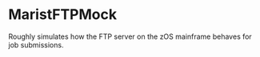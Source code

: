 # MaristFTPMock

Roughly simulates how the FTP server on the zOS mainframe behaves for job submissions.

